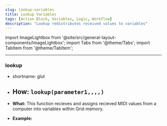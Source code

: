 ```yaml
---
slug: lookup-variables
title: Lookup Variables
tags: [Action Block, Variables, Logic, Workflow]
description: "Lookup redistributes received values to variables"
---
```


import ImageLightbox from '@site/src/general-layout-components/ImageLightbox';
import Tabs from '@theme/Tabs';
import TabItem from '@theme/TabItem';

---

<Tabs>
  <TabItem value="About Lookup" label="About Lookup" default>


  </TabItem>
  <TabItem value="Reference Manual Entry" label="Reference Manual Entry">

### lookup

- shortname: glut
- **How:** `lookup(parameter1,,,,)`
  - 
- **What:** This function recieves and assigns recieved MIDI values from a computer into variables within Grid memory.
- **Example:** 



  </TabItem>
</Tabs>



